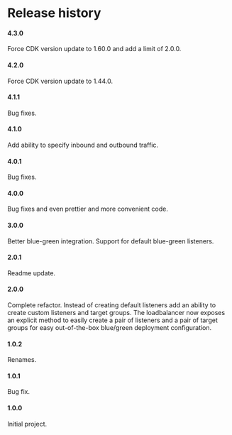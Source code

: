 # Release history

#### 4.3.0
Force CDK version update to 1.60.0 and add a limit of 2.0.0.

#### 4.2.0
Force CDK version update to 1.44.0.

#### 4.1.1
Bug fixes.

#### 4.1.0
Add ability to specify inbound and outbound traffic.

#### 4.0.1
Bug fixes.

#### 4.0.0
Bug fixes and even prettier and more convenient code.

#### 3.0.0
Better blue-green integration. Support for default blue-green listeners.

#### 2.0.1
Readme update.

#### 2.0.0
Complete refactor. Instead of creating default listeners add an ability to create custom listeners and
target groups. The loadbalancer now exposes an explicit method to easily create a pair of listeners and
a pair of target groups for easy out-of-the-box blue/green deployment configuration.

#### 1.0.2
Renames.

#### 1.0.1
Bug fix.

#### 1.0.0
Initial project.

